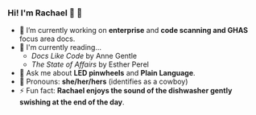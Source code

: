 ### Hi! I'm Rachael 👋 :rainbow:

<!--
**rachaelrenk/rachaelrenk** is a ✨ _special_ ✨ repository because its `README.md` (this file) appears on your GitHub profile.

Here are some ideas to get you started:

- 🔭 I’m currently working on ...
- 🌱 I’m currently learning ...
- 👯 I’m looking to collaborate on ...
- 🤔 I’m looking for help with ...
- 💬 Ask me about ...
- 📫 How to reach me: ...
- 😄 Pronouns: ...
- ⚡ Fun fact: ...
-->

- 🔭 I’m currently working on **enterprise** and **code scanning and GHAS** focus area docs.
- 📖 I'm currently reading...
  -   *Docs Like Code* by Anne Gentle
  -   *The State of Affairs* by Esther Perel
- 💬 Ask me about **LED pinwheels** and **Plain Language**.
- 🤠 Pronouns: **she/her/hers** (identifies as a cowboy)
- ⚡ Fun fact: **Rachael enjoys the sound of the dishwasher gently swishing at the end of the day**.
